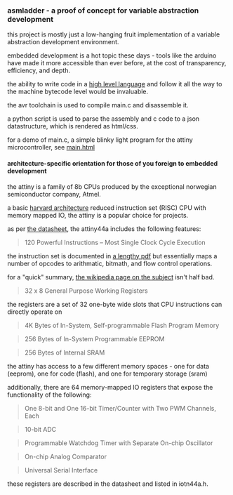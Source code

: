 ### asmladder - a proof of concept for variable abstraction development

this project is mostly just a low-hanging fruit implementation of a variable abstraction development environment.

embedded development is a hot topic these days - tools like the arduino have made it more accessible than ever before, at the cost of transparency, efficiency, and depth.

the ability to write code in a [high level language](https://github.com/languages/CoffeeScript) and follow it all the way to the machine bytecode level would be invaluable.

the avr toolchain is used to compile main.c and disassemble it. 

a python script is used to parse the assembly and c code to a json datastructure, which is rendered as html/css.

for a demo of main.c, a simple blinky light program for the attiny microcontroller, see [main.html](http://itdaniher.github.com/asmladder/main.html)

#### architecture-specific orientation for those of you foreign to embedded development

the attiny is a family of 8b CPUs produced by the exceptional norwegian semiconductor company, Atmel.

a basic [harvard architecture](http://infocenter.arm.com/help/index.jsp?topic=/com.arm.doc.faqs/ka3839.html) reduced instruction set (RISC)  CPU with memory mapped IO, the attiny is a popular choice for projects.

as per [the datasheet](http://www.atmel.com/Images/doc8183.pdf), the attiny44a includes the following features:

> 120 Powerful Instructions – Most Single Clock Cycle Execution

the instruction set is documented in [a lengthy pdf](http://www.atmel.com/Images/doc0856.pdf) but essentially maps a number of opcodes to arithmatic, bitmath, and flow control operations.

for a "quick" summary, [the wikipedia page on the subject](http://en.wikipedia.org/wiki/AVR_instruction_set) isn't half bad.

> 32 x 8 General Purpose Working Registers

the registers are a set of 32 one-byte wide slots that CPU instructions can directly operate on

> 4K Bytes of In-System, Self-programmable Flash Program Memory

> 256 Bytes of In-System Programmable EEPROM

> 256 Bytes of Internal SRAM

the attiny has access to a few different memory spaces - one for data (eeprom), one for code (flash), and one for temporary storage (sram)

additionally, there are 64 memory-mapped IO registers that expose the functionality of the following:

> One 8-bit and One 16-bit Timer/Counter with Two PWM Channels, Each

> 10-bit ADC

> Programmable Watchdog Timer with Separate On-chip Oscillator

> On-chip Analog Comparator

> Universal Serial Interface

these registers are described in the datasheet and listed in iotn44a.h. 
